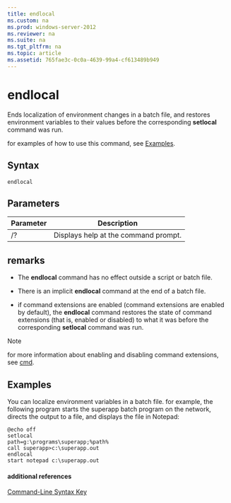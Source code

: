 ```yaml
---
title: endlocal
ms.custom: na
ms.prod: windows-server-2012
ms.reviewer: na
ms.suite: na
ms.tgt_pltfrm: na
ms.topic: article
ms.assetid: 765fae3c-0c0a-4639-99a4-cf613489b949
---
```

# endlocal
Ends localization of environment changes in a batch file, and restores environment variables to their values before the corresponding **setlocal** command was run.

for examples of how to use this command, see [Examples](#BKMK_examples).

## Syntax

```
endlocal
```

## Parameters

|Parameter|Description|
|-------------|---------------|
|\/?|Displays help at the command prompt.|

## remarks

-   The **endlocal** command has no effect outside a script or batch file.

-   There is an implicit **endlocal** command at the end of a batch file.

-   if command extensions are enabled \(command extensions are enabled by default\), the **endlocal** command restores the state of command extensions \(that is, enabled or disabled\) to what it was before the corresponding **setlocal** command was run.

> [!NOTE]
> for more information about enabling and disabling command extensions, see [cmd](cmd.md).

## <a name="BKMK_examples"></a>Examples
You can localize environment variables in a batch file. for example, the following program starts the superapp batch program on the network, directs the output to a file, and displays the file in Notepad:

```
@echo off
setlocal
path=g:\programs\superapp;%path%
call superapp>c:\superapp.out
endlocal
start notepad c:\superapp.out
```

#### additional references
[Command-Line Syntax Key](commandline-syntax-key.md)


